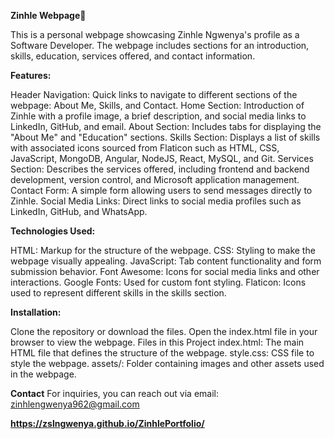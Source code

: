 <b>Zinhle Webpage👋</b>

This is a personal webpage showcasing Zinhle Ngwenya's profile as a Software Developer. The webpage includes sections for an introduction, skills, education, services offered, and contact information.

<b>Features: </b>

Header Navigation: Quick links to navigate to different sections of the webpage: About Me, Skills, and Contact.
Home Section: Introduction of Zinhle with a profile image, a brief description, and social media links to LinkedIn, GitHub, and email.
About Section: Includes tabs for displaying the "About Me" and "Education" sections.
Skills Section: Displays a list of skills with associated icons sourced from Flaticon such as HTML, CSS, JavaScript, MongoDB, Angular, NodeJS, React, MySQL, and Git.
Services Section: Describes the services offered, including frontend and backend development, version control, and Microsoft application management.
Contact Form: A simple form allowing users to send messages directly to Zinhle.
Social Media Links: Direct links to social media profiles such as LinkedIn, GitHub, and WhatsApp.

<b>Technologies Used:</b>

HTML: Markup for the structure of the webpage.
CSS: Styling to make the webpage visually appealing.
JavaScript: Tab content functionality and form submission behavior.
Font Awesome: Icons for social media links and other interactions.
Google Fonts: Used for custom font styling.
Flaticon: Icons used to represent different skills in the skills section.

<b>Installation:</b>

Clone the repository or download the files.
Open the index.html file in your browser to view the webpage.
Files in this Project
index.html: The main HTML file that defines the structure of the webpage.
style.css: CSS file to style the webpage.
assets/: Folder containing images and other assets used in the webpage.

<b>Contact</b>
For inquiries, you can reach out via email: zinhlengwenya962@gmail.com

<b>https://zslngwenya.github.io/ZinhlePortfolio/</b>
